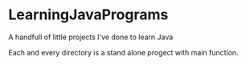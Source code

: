 # LearningJavaPrograms
A handfull of little projects I've done to learn Java

Each and every directory is a stand alone progect with main function.
